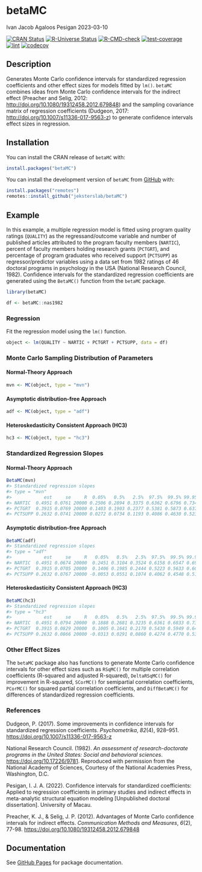betaMC
================
Ivan Jacob Agaloos Pesigan
2023-03-10

<!-- README.md is generated from README.Rmd. Please edit that file -->
<!-- badges: start -->

[![CRAN
Status](https://www.r-pkg.org/badges/version/betaMC)](https://cran.r-project.org/package=betaMC)
[![R-Universe
Status](https://jeksterslab.r-universe.dev/badges/betaMC)](https://jeksterslab.r-universe.dev)
[![R-CMD-check](https://github.com/jeksterslab/betaMC/workflows/R-CMD-check/badge.svg)](https://github.com/jeksterslab/betaMC/actions)
[![test-coverage](https://github.com/jeksterslab/betaMC/actions/workflows/test-coverage.yaml/badge.svg)](https://github.com/jeksterslab/betaMC/actions/workflows/test-coverage.yaml)
[![lint](https://github.com/jeksterslab/betaMC/actions/workflows/lint.yaml/badge.svg)](https://github.com/jeksterslab/betaMC/actions/workflows/lint.yaml)
[![codecov](https://codecov.io/gh/jeksterslab/betaMC/branch/main/graph/badge.svg?token=KVLUET3DJ6)](https://codecov.io/gh/jeksterslab/betaMC)
<!-- badges: end -->

## Description

Generates Monte Carlo confidence intervals for standardized regression
coefficients and other effect sizes for models fitted by `lm()`.
`betaMC` combines ideas from Monte Carlo confidence intervals for the
indirect effect (Preacher and Selig, 2012:
<http://doi.org/10.1080/19312458.2012.679848>) and the sampling
covariance matrix of regression coefficients (Dudgeon, 2017:
<http://doi.org/10.1007/s11336-017-9563-z>) to generate confidence
intervals effect sizes in regression.

## Installation

You can install the CRAN release of `betaMC` with:

``` r
install.packages("betaMC")
```

You can install the development version of `betaMC` from
[GitHub](https://github.com/jeksterslab/betaMC) with:

``` r
install.packages("remotes")
remotes::install_github("jeksterslab/betaMC")
```

## Example

In this example, a multiple regression model is fitted using program
quality ratings (`QUALITY`) as the regressand/outcome variable and
number of published articles attributed to the program faculty members
(`NARTIC`), percent of faculty members holding research grants
(`PCTGRT`), and percentage of program graduates who received support
(`PCTSUPP`) as regressor/predictor variables using a data set from 1982
ratings of 46 doctoral programs in psychology in the USA (National
Research Council, 1982). Confidence intervals for the standardized
regression coefficients are generated using the `BetaMC()` function from
the `betaMC` package.

``` r
library(betaMC)
```

``` r
df <- betaMC::nas1982
```

### Regression

Fit the regression model using the `lm()` function.

``` r
object <- lm(QUALITY ~ NARTIC + PCTGRT + PCTSUPP, data = df)
```

### Monte Carlo Sampling Distribution of Parameters

#### Normal-Theory Approach

``` r
mvn <- MC(object, type = "mvn")
```

#### Asymptotic distribution-free Approach

``` r
adf <- MC(object, type = "adf")
```

#### Heteroskedasticity Consistent Approach (HC3)

``` r
hc3 <- MC(object, type = "hc3")
```

### Standardized Regression Slopes

#### Normal-Theory Approach

``` r
BetaMC(mvn)
#> Standardized regression slopes
#> type = "mvn"
#>            est     se     R  0.05%   0.5%   2.5%  97.5%  99.5% 99.95%
#> NARTIC  0.4951 0.0761 20000 0.2506 0.2894 0.3375 0.6362 0.6796 0.7342
#> PCTGRT  0.3915 0.0769 20000 0.1403 0.1903 0.2377 0.5381 0.5873 0.6379
#> PCTSUPP 0.2632 0.0741 20000 0.0272 0.0734 0.1193 0.4086 0.4630 0.5239
```

#### Asymptotic distribution-free Approach

``` r
BetaMC(adf)
#> Standardized regression slopes
#> type = "adf"
#>            est     se     R   0.05%   0.5%   2.5%  97.5%  99.5% 99.95%
#> NARTIC  0.4951 0.0674 20000  0.2451 0.3104 0.3524 0.6158 0.6547 0.6946
#> PCTGRT  0.3915 0.0705 20000  0.1406 0.1985 0.2444 0.5223 0.5633 0.6063
#> PCTSUPP 0.2632 0.0767 20000 -0.0053 0.0551 0.1074 0.4062 0.4548 0.5140
```

#### Heteroskedasticity Consistent Approach (HC3)

``` r
BetaMC(hc3)
#> Standardized regression slopes
#> type = "hc3"
#>            est     se     R   0.05%   0.5%   2.5%  97.5%  99.5% 99.95%
#> NARTIC  0.4951 0.0794 20000  0.1888 0.2681 0.3235 0.6361 0.6833 0.7394
#> PCTGRT  0.3915 0.0829 20000  0.1005 0.1641 0.2170 0.5430 0.5949 0.6472
#> PCTSUPP 0.2632 0.0866 20000 -0.0313 0.0291 0.0860 0.4274 0.4770 0.5359
```

### Other Effect Sizes

The `betaMC` package also has functions to generate Monte Carlo
confidence intervals for other effect sizes such as `RSqMC()` for
multiple correlation coefficients (R-squared and adjusted R-squared),
`DeltaRSqMC()` for improvement in R-squared, `SCorMC()` for semipartial
correlation coefficients, `PCorMC()` for squared partial correlation
coefficients, and `DiffBetaMC()` for differences of standardized
regression coefficients.

### References

Dudgeon, P. (2017). Some improvements in confidence intervals for
standardized regression coefficients. *Psychometrika*, *82*(4), 928–951.
<https://doi.org/10.1007/s11336-017-9563-z>

National Research Council. (1982). *An assessment of research-doctorate
programs in the United States: Social and behavioral sciences*.
<https://doi.org/10.17226/9781>. Reproduced with permission from the
National Academy of Sciences, Courtesy of the National Academies Press,
Washington, D.C.

Pesigan, I. J. A. (2022). Confidence intervals for standardized
coefficients: Applied to regression coefficients in primary studies and
indirect effects in meta-analytic structural equation modeling
\[Unpublished doctoral dissertation\]. University of Macau.

Preacher, K. J., & Selig, J. P. (2012). Advantages of Monte Carlo
confidence intervals for indirect effects. *Communication Methods and
Measures*, *6*(2), 77-98. <https://doi.org/10.1080/19312458.2012.679848>

## Documentation

See [GitHub Pages](https://jeksterslab.github.io/betaMC/index.html) for
package documentation.
